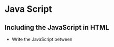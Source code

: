 # Java Script
## Including the JavaScript in HTML
- Write the JavaScript between <script> tags (Like <style> of CSS)
- You can write JavaScript in separate files and link in by using the src attribute of <script> tag.

## variable
Similar to Python variables
- No type specifier
- Declare local variable: **var** keyword
```javascript
var x = 44;
let i = 0;
```
- Variable does not have strict data type

## Conditionals - if else statement
```javascript
if (x < y)
{
  ...
}
else if (x > y)
{
  ...
}
else
{
  ...
}
```

## Loop
### do while loop
```javascript
do
{
  ...
}
while(true);
```
### for loop
```javascript
for (let value of array)
{
  ...
}
```
- Iterate value in an array

## function
- All functions are introduced with the function keyword
- JavaScript functions can be anonymous - Don't have to give them a name
```javascript
function(bar, baz)
{
  ...
}
```

## array
- elements type can be mixed
- array can be resized (shirink, expand)
  - array.size(), array.pop(), array.push(x), array.shift()
```javascript
let numbers = [4, 8, 15, 16, 23, 42];
var numbers = [4, 8, 15, 16, 23, 42];
var mixed = [1, true, 3.333, 'five'];
```

## object (dictionary)
- C structure contain a number of fields or members (properties)
  - properties themselves can not stand on their own
  - object.attribute
- Objects have methods that are only inherent to the object
  -object.method()
```javascript
let quote = {
  name: "Netflix, Inc.",
  price: 199.32,
  symbol: "NFLX"
};
```

## Looping a object
### Printing a key
```javascript
var wkArray = ['Mon', 'Tue', 'Wed', 'Thu', 'Fri', 'Sat', 'Sun'];

for (var day in wkArray)
{
   console.log(day);
   console.log(wkArray[day] + ' is day number '
              + (parseInt(day) + 1) + ' of the week!');
}
```
### Result
```
0 1 2 3 4 5 6
```

### Printing a value
```javascript
for (var day of wkArray)
{
   console.log(day);
}
```
### Result
```
Mon Tue Wed Thu Fri Sat Sun
```

## map()
Apply a function to all elements of an array
```javascript
var nums = [1,2,3,4,5];

nums = nums.map(function(num))
{
  return num * 2;
}
```

## Events
- event in HTML/JavaScript is a response to user interaction with the web page.
  - user clicks a button, finishing loading a page, user has hovered over a portion of the page, user typed in an input field.
- event handlers: call back functions that respond to HTML events
  - Many HTML elements have support for events as an attribute

### HTML
```html
<html>
    <head>
        <title>Event Handlers</title>
    </head>

    <body>
        <button onclick="alertName(event)">Button 1</button>
        <button onclick="alertName(event)">Button 2</button>
    </body>
</html>
```
- **onclick=""**: event handler
- Either button 1 or button 2 is clicked, alertName function will be called and event will be passed in
- Event is automatically generated by page and contains every information just happend

### JavaScript
```javascript
function alertName(event)
{
  var trigger = event.srcElement;
  alert('You clicked on ' + trigger.innerHTML);
}
```
- event.srcElement
  - what is the element on the page that is interacting with the trigger this event
  - what element affectively was passed in to this function
- innerHTML
  - which button you clicked on

---

# Additional
### pop-up
```html
<html>
  <head>
    <script>
      
      alert("hello, world");
      
    </script>
  </head>
  <body>
    <form id="demo">
      <input id="name" placeholder="Name" type="text"/>
      <input type="submit"/>
  </body>
</html>
```

### function - bad practice
- two different language in a line
```html
<html>
  <head>
    <script>
      
      function greet()
      {
        alert("hello, world");
      }
      
    </script>
  </head>
  <body>
    <form id="demo" onsubmit="greet(); return false;">
      <input autocomplete="off" autofocus id="name" placeholder="Name" type="text"/>
      <input type="submit"/>
    </form>
  </body>
</html>
```
- return false: stay in where user is
- autocomplete: history of what user typed
- autofocus: automatically put cursor in the field

### function - intermediate practice
```html
<html>
  <head>
    <title>Demo</title>
  </head>
  <body>
    <form id="demo" onsubmit="greet(); return false;">
      <input autocomplete="off" autofocus id="name" placeholder="Name" type="text"/>
      <input type="submit"/>
    </form>
    <script>
      
      function greet()
      {
        alert("hello, world");
      }
      document.getElementById("demo").onsubmit = greet;
      
    </script>
  </body>
</html>
```
- \<form id="demo"\>
- document.getElementById("demo").onsubmit
  - when form "demo" is on submit
- greet
  - not greet(), so it doesn't call the function right away
  - just let browser know when the function called, implement it

### Anonymous function
```html
document.getElementById("demo").onsubmit = function() {
  let name = document.getElementById("name").value;
  alert("hello, " + name);
  alert(`hello, ${name}`};
};
```
- alert(`hello, ${name}`};
  - template literal in JavaScript

## Feedback through new window
### form1.html
```html
<html>
  <head>
    <script src="form1.js"></script>
    <title>form1</title>
  </head>
  <body>
    <form action="/register" id="registration" method="get">
      <input autocomplete="off" autofocus name="email" placeholder="Email" type="text"/>
      <input name="password" placeholder="Password" type="password"/>
      <input name="confirmation" placeholder="Password (again)" type="password"/>
      <input name="agreement" type="checkbox"/> I agree
      <input name="submit" value="Register"/>
    </form>
  </body>
</html>
```

### form1.js
```javascript
let form = document.getElementById("registration");
form.onsubmit = function() {

  if (form.email.value == "")
  {
    alert("missing email");
    return false;
  }
  else if (form.password.value == "")
  {
    alert("missing email");
    return false;
  }
  else if (form.password.value != form.confirmation.value)
  {
    alert("passwords don't match");
    return false;
  }
  else if (!form.agreement.value)
  {
    alert("checkbox unchecked");
    return false;
  }

  return true;
}
```

## jquery
```html
<html>
  <head>
    <script src="https://code.jquery.com/jquery-latest.min.js"></script>
    <script>
      jQuery(document).ready(function() {
        $("#registration").submit(function() {
          if(!$("#registration input[name=email]").val())
          {
            alert("missing email");
            return false;
          }
      }
    </script>
    <title>form1</title>
  </head>
  <body>
    <form action="/register" id="registration" method="get">
      <input autocomplete="off" autofocus name="email" placeholder="Email" type="text"/>
      <input name="password" placeholder="Password" type="password"/>
      <input name="confirmation" placeholder="Password (again)" type="password"/>
      <input name="agreement" type="checkbox"/> I agree
      <input name="submit" value="Register"/>
    </form>
  </body>
</html>
```
- jQuery(document).ready(function()
  - take function when it is ready
  - take function when the document is ready
- $("#registration").submit(function()
  - document.getElementById("registration").onsubmit
- #registration
  - id is registration
- input
  - get input attribute
- value
  - get value
